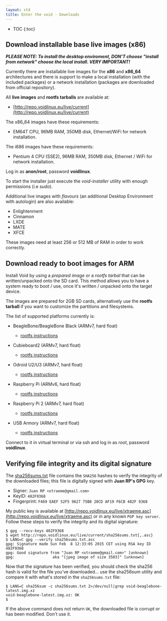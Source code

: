 ```yaml
---
layout: std
title: Enter the void - Downloads
---
```

* TOC
{:toc}

## Download installable base live images (x86)

***PLEASE NOTE: To install the desktop enviroment, DON'T choose "install from network" choose the local install. VERY IMPORTANT!***

Currently there are installable live images for the **x86** and **x86\_64** architectures
and there is support to make a local installation (with the included packages) or a network
installation (packages are downloaded from official repository).

All **live images** and **rootfs tarballs** are available at:

* [http://repo.voidlinux.eu/live/current](http://repo.voidlinux.eu/live/current)

The x86\_64 images have these requirements:

- EM64T CPU, 96MB RAM, 350MB disk, Ethernet/WiFi for network installation.

The i686 images have these requirements:

-  Pentium 4 CPU (SSE2), 96MB RAM, 350MB disk, Ethernet / WiFi for network installation.

Log in as **anon/root**, password **voidlinux**.

To start the installer just execute the *void-installer* utility with enough permissions (i.e *sudo*).

Additional live images with *flavours* (an additional Desktop Environment with autologin) are also
available:

- Enlightenment
- Cinnamon
- LXDE
- MATE
- XFCE

These images need at least 256 or 512 MB of RAM in order to work correctly.

## Download ready to boot images for ARM

Install Void by using a *prepared image* or a *rootfs tarbal* that can be written/unpacked onto the SD card.
This method allows you to have a system ready to boot / use, once it's written / unpacked onto the target device.

The images are prepared for 2GB SD cards, alternatively use the **rootfs tarball** if you want
to customize the partitions and filesystems.

The list of supported platforms currently is:

- BeagleBone/BeagleBone Black (ARMv7, hard float)
   - [rootfs instructions](https://github.com/voidlinux/documentation/wiki/beaglebone#rootfs-install)

- Cubieboard2 (ARMv7, hard float)
   - [rootfs instructions](https://github.com/voidlinux/documentation/wiki/cubieboard2#rootfs-install)

- Odroid U2/U3 (ARMv7, hard float)
   - [rootfs instructions](https://github.com/voidlinux/documentation/wiki/odroid-u2#rootfs-install)

- Raspberry Pi (ARMv6, hard float)
   - [rootfs instructions](https://github.com/voidlinux/documentation/wiki/Raspberry-Pi#rootfs-install)

- Raspberry Pi 2 (ARMv7, hard float)
   - [rootfs instructions](https://github.com/voidlinux/documentation/wiki/Raspberry-Pi#rootfs-install)

- USB Armory (ARMv7, hard float)
   - [rootfs instructions](https://github.com/voidlinux/documentation/wiki/USB-Armory#rootfs-install)

Connect to it in virtual terminal or via ssh and log in as *root*, password **voidlinux**.

## Verifying file integrity and its digital signature

The [sha256sums.txt](http://repo.voidlinux.eu/live/current/sha256sums.txt) file contains the `SHA256` hashes to verify the integrity
of the downloaded files; this file is digitally signed with **Juan RP's GPG** key.

- Signer: `Juan RP <xtraeme@gmail.com>`
- KeyID: `482F9368`
- Fingerprint: `F469 EAEF 52F5 9627 75B8 20CD AF19 F6CB 482F 9368`

My public key is available at [http://repo.voidlinux.eu/live/xtraeme.asc](http://repo.voidlinux.eu/live/xtraeme.asc)
or in any known `PGP key server`. Follow these steps to verify the integrity and its digital signature:

~~~
$ gpg --recv-keys 482F9368
$ wget http://repo.voidlinux.eu/live/current/sha256sums.txt{,.asc}
$ LANG=C gpg --verify sha256sums.txt.asc
gpg: Signature made Sun Feb  8 12:33:05 2015 CET using RSA key ID 482F9368
gpg: Good signature from "Juan RP <xtraeme@gmail.com>" [unknown]
gpg:                 aka "[jpeg image of size 3503]" [unknown]
~~~

Now that the signature has been verified, you should check the sha256 hash is valid for the file you've downloaded...
use the sha256sum utility and compare it with what's stored in the `sha256sums.txt` file:

~~~
$ LANG=C sha256sum -c sha256sums.txt 2>/dev/null|grep void-beaglebone-latest.img.xz
void-beaglebone-latest.img.xz: OK
$
~~~

If the above command does not return `OK`, the downloaded file is corrupt or has been modified. Don't use it.

